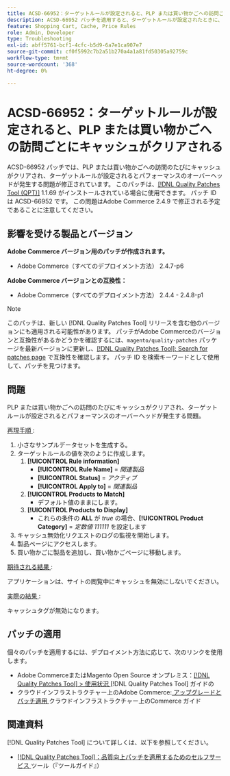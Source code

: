 ```yaml
---
title: ACSD-66952：ターゲットルールが設定されると、PLP または買い物かごへの訪問ごとにキャッシュがクリアされる
description: ACSD-66952 パッチを適用すると、ターゲットルールが設定されたときに、PLP または買い物かごへの訪問ごとにキャッシュがクリアされ、不要なパフォーマンスのオーバーヘッドが発生するAdobe Commerceの問題を修正できます。
feature: Shopping Cart, Cache, Price Rules
role: Admin, Developer
type: Troubleshooting
exl-id: abff5761-bcf1-4cfc-b5d9-6a7e1ca907e7
source-git-commit: cf0f5992c7b2a51b270a4a1a81fd50305a92759c
workflow-type: tm+mt
source-wordcount: '368'
ht-degree: 0%

---
```


# ACSD-66952：ターゲットルールが設定されると、PLP または買い物かごへの訪問ごとにキャッシュがクリアされる

ACSD-66952 パッチでは、PLP または買い物かごへの訪問のたびにキャッシュがクリアされ、ターゲットルールが設定されるとパフォーマンスのオーバーヘッドが発生する問題が修正されています。 このパッチは、[[!DNL Quality Patches Tool (QPT)]](/help/tools/quality-patches-tool/quality-patches-tool-to-self-serve-quality-patches.md) 1.1.69 がインストールされている場合に使用できます。 パッチ ID は ACSD-66952 です。 この問題はAdobe Commerce 2.4.9 で修正される予定であることに注意してください。

## 影響を受ける製品とバージョン

**Adobe Commerce バージョン用のパッチが作成されます。**

* Adobe Commerce（すべてのデプロイメント方法） 2.4.7-p6

**Adobe Commerce バージョンとの互換性：**

* Adobe Commerce（すべてのデプロイメント方法） 2.4.4 - 2.4.8-p1

>[!NOTE]
>
>このパッチは、新しい [!DNL Quality Patches Tool] リリースを含む他のバージョンにも適用される可能性があります。 パッチがAdobe Commerceのバージョンと互換性があるかどうかを確認するには、`magento/quality-patches` パッケージを最新バージョンに更新し、[[!DNL Quality Patches Tool]: Search for patches page](https://experienceleague.adobe.com/tools/commerce-quality-patches/index.html?lang=ja) で互換性を確認します。 パッチ ID を検索キーワードとして使用して、パッチを見つけます。

## 問題

PLP または買い物かごへの訪問のたびにキャッシュがクリアされ、ターゲットルールが設定されるとパフォーマンスのオーバーヘッドが発生する問題。

<u> 再現手順 </u>:

1. 小さなサンプルデータセットを生成する。
1. ターゲットルールの値を次のように作成します。
   1. **[!UICONTROL Rule information]**
      * **[!UICONTROL Rule Name]** = *関連製品*
      * **[!UICONTROL Status]** = *アクティブ*
      * **[!UICONTROL Apply to]** = *関連製品*
   1. **[!UICONTROL Products to Match]**
      * デフォルト値のままにします。
   1. **[!UICONTROL Products to Display]**
      * これらの条件の **ALL** が *true* の場合、**[!UICONTROL Product Category]** = *定数値 111111* を設定します
1. キャッシュ無効化リクエストのログの監視を開始します。
1. 製品ページにアクセスします。
1. 買い物かごに製品を追加し、買い物かごページに移動します。

<u> 期待される結果 </u>:

アプリケーションは、サイトの閲覧中にキャッシュを無効にしないでください。

<u> 実際の結果 </u>:

キャッシュタグが無効になります。

## パッチの適用

個々のパッチを適用するには、デプロイメント方法に応じて、次のリンクを使用します。

* Adobe CommerceまたはMagento Open Source オンプレミス：[[!DNL Quality Patches Tool] > 使用状況 ](/help/tools/quality-patches-tool/usage.md) [!DNL Quality Patches Tool] ガイドの
* クラウドインフラストラクチャー上のAdobe Commerce:[ アップグレードとパッチ適用 ](https://experienceleague.adobe.com/docs/commerce-cloud-service/user-guide/develop/upgrade/apply-patches.html?lang=ja) クラウドインフラストラクチャー上のCommerce ガイド

## 関連資料

[!DNL Quality Patches Tool] について詳しくは、以下を参照してください。

* [[!DNL Quality Patches Tool]：品質向上パッチを適用するためのセルフサービス ](/help/tools/quality-patches-tool/quality-patches-tool-to-self-serve-quality-patches.md) ツール（『ツールガイド』）
